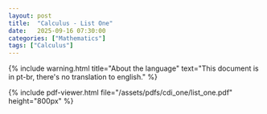 ```yaml
---
layout: post
title:  "Calculus - List One"
date:   2025-09-16 07:30:00
categories: ["Mathematics"]
tags: ["Calculus"]
---
```


{% include warning.html 
   title="About the language" 
   text="This document is in pt-br, there's no translation to english." %}
   
{% include pdf-viewer.html file="/assets/pdfs/cdi_one/list_one.pdf" height="800px" %}
